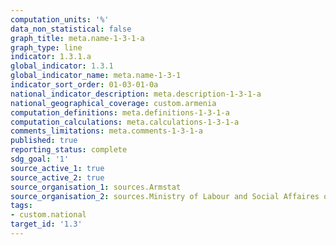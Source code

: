 ```yaml
---
computation_units: '%'
data_non_statistical: false
graph_title: meta.name-1-3-1-a
graph_type: line
indicator: 1.3.1.a
global_indicator: 1.3.1
global_indicator_name: meta.name-1-3-1
indicator_sort_order: 01-03-01-0a
national_indicator_description: meta.description-1-3-1-a
national_geographical_coverage: custom.armenia
computation_definitions: meta.definitions-1-3-1-a
computation_calculations: meta.calculations-1-3-1-a
comments_limitations: meta.comments-1-3-1-a
published: true
reporting_status: complete
sdg_goal: '1'
source_active_1: true
source_active_2: true
source_organisation_1: sources.Armstat
source_organisation_2: sources.Ministry of Labour and Social Affaires of RA
tags:
- custom.national
target_id: '1.3'
---
```

